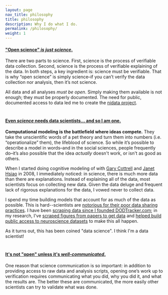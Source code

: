 ```yaml
---
layout: page
nav_title: philosophy
title: philosophy
description: Why I do what I do.
permalink: /philosophy/
weight: 1
---
```


<style>
h4 {
  text-decoration: underline;
  padding-top: 20px;
}
</style>

<p>
<h4 style="padding-top: 0px;">"Open science" <i>is just science</i>.</h4>
</p>

<p>
There are two parts to science. First, science is the process of verifiable data collection. Second, science is the process of verifiable explaining of the data. In both steps, a key ingredient is: science must be verifiable. That is why “open science” is simply science–if you can’t verify the data collection nor analysis, then it’s not science.
</p>

<p>
All data and all analyses <i>must be open</i>. Simply making them available is not enough; they must be properly documented. The need for public, documented access to data led me to create the <a href="{{ '/projects/nidata/' | prepend: site.baseurl }}">nidata project</a>.
</p>

<p>
<h4>Even <i>science</i> needs data scientists... and so I am one.</h4>
</p>

<p>
<b>Computational modeling is the battlefield where ideas compete.</b> They take the unscientific words of a pet theory and turn them into numbers (i.e. “operationalize” them), the lifeblood of science.  So while it’s possible to describe a model in words–and in the social sciences, people frequently do–it’s also possible that the idea <i>actually</i> doesn't work, or isn't as good as others.

<p>
When I started doing cognitive modeling of with <a href="http://cseweb.ucsd.edu/~gary/">Gary Cottrell</a> and <a href="http://web.hku.hk/~jhsiao/">Janet Hsiao</a> in 2008, I immediately noticed: in science, there is much more data than there are explanations. Instead of explaining all of the data, most scientists focus on collecting new data. Given the data deluge and frequent lack of rigorous explanations for the data, I vowed never to collect data.</p>

<p>I spend my time building models that account for as much of the data as possible. This is hard--scientists are <a href="">notorious for their poor data sharing practices</a>. I have been <a href="http://www.dodtracker.com/">scraping data since I founded DODTracker.com</a>; in my research, I've <a href="">scraped figures from papers to get data</a> and <a href="{{ '/projects/nidata/' | prepend: site.baseurl }}">helped build public access to neuroscience datasets</a> to make this all happen.
</p>

<p>
As it turns out, this has been coined "data science". I think I'm a data scientist!
</p>


<p>
<h4>It's not "open" unless it's <i>well-communicated</i>.</h4>
</p>

<p>
One reason that science communication is so important: in addition to providing access to raw data and analysis scripts, opening one’s work up to verification requires communicating what you did, why you did it, and what the results are. The better these are communicated, the more easily other scientists can try to validate what was done.
</p>

